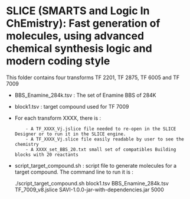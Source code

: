 # SLICE (SMARTS and Logic In ChEmistry): Fast generation of molecules, using advanced chemical synthesis logic and modern coding style


This folder contains four transforms TF 2201, TF 2875, TF 6005 and TF 7009

- BBS_Enamine_284k.tsv  : The set of Enamine BBS of 284K
- block1.tsv : target compound used for TF 7009
  
- For each transform XXXX, there is :

          - A TF_XXXX_Vj.jslice file needed to re-open in the SLICE Designer or to run it in the SLICE engine.
          - A TF_XXXX_Vj.slice file easily readable by user to see the chemistry
          - A XXXX_set_BBS_20.txt small set of compatibles Building blocks with 20 reactants 

- script_target_compound.sh : script file to generate molecules for a target compound. The command line to run it is :

  ./script_target_compound.sh block1.tsv BBS_Enamine_284k.tsv TF_7009_v8.jslice SAVI-1.0.0-jar-with-dependencies.jar 5000




  
